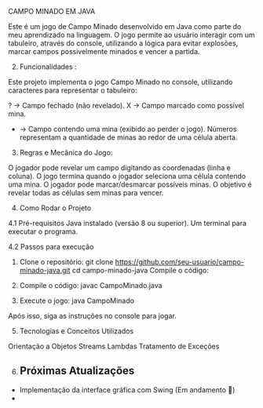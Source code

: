CAMPO MINADO EM JAVA 

Este é um jogo de Campo Minado desenvolvido em Java como parte do meu aprendizado na linguagem. O jogo permite ao usuário interagir com um tabuleiro, através do console, utilizando a lógica para evitar explosões, marcar campos possivelmente minados e vencer a partida.

2. Funcionalidades :

Este projeto implementa o jogo Campo Minado no console, utilizando caracteres para representar o tabuleiro:


? → Campo fechado (não revelado).
X → Campo marcado como possível mina.
* → Campo contendo uma mina (exibido ao perder o jogo).
Números representam a quantidade de minas ao redor de uma célula aberta.


3. Regras e Mecânica do Jogo:

O jogador pode revelar um campo digitando as coordenadas (linha e coluna).
O jogo termina quando o jogador seleciona uma célula contendo uma mina.
O jogador pode marcar/desmarcar possíveis minas.
O objetivo é revelar todas as células sem minas para vencer.


4. Como Rodar o Projeto

4.1 Pré-requisitos
Java instalado (versão 8 ou superior).
Um terminal para executar o programa.


4.2 Passos para execução

1. Clone o repositório:
git clone https://github.com/seu-usuario/campo-minado-java.git
cd campo-minado-java
Compile o código:

2. Compile o código: 
javac CampoMinado.java

3. Execute o jogo:
java CampoMinado

Após isso, siga as instruções no console para jogar.

5. Tecnologias e Conceitos Utilizados 

Orientação a Objetos
Streams
Lambdas
Tratamento de Exceções

6. ## Próximas Atualizações
- Implementação da interface gráfica com Swing (Em andamento 🚀)
- 
